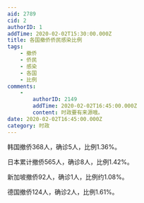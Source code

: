 ```yaml
---
aid: 2789
cid: 2
authorID: 1
addTime: 2020-02-02T15:30:00.000Z
title: 各国撤侨侨民感染比例
tags:
    - 撤侨
    - 侨民
    - 感染
    - 各国
    - 比例
comments:
    -
        authorID: 2149
        addTime: 2020-02-02T16:45:00.000Z
        content: 时政要有来源哦。
date: 2020-02-02T16:45:00.000Z
category: 时政
---
```


韩国撤侨368人，确诊5人，比例1.36%。

日本累计撤侨565人，确诊8人，比例1.42%。

新加坡撤侨92人，确诊1人，比例约1.08%。

德国撤侨124人，确诊2人，比例1.61%。
